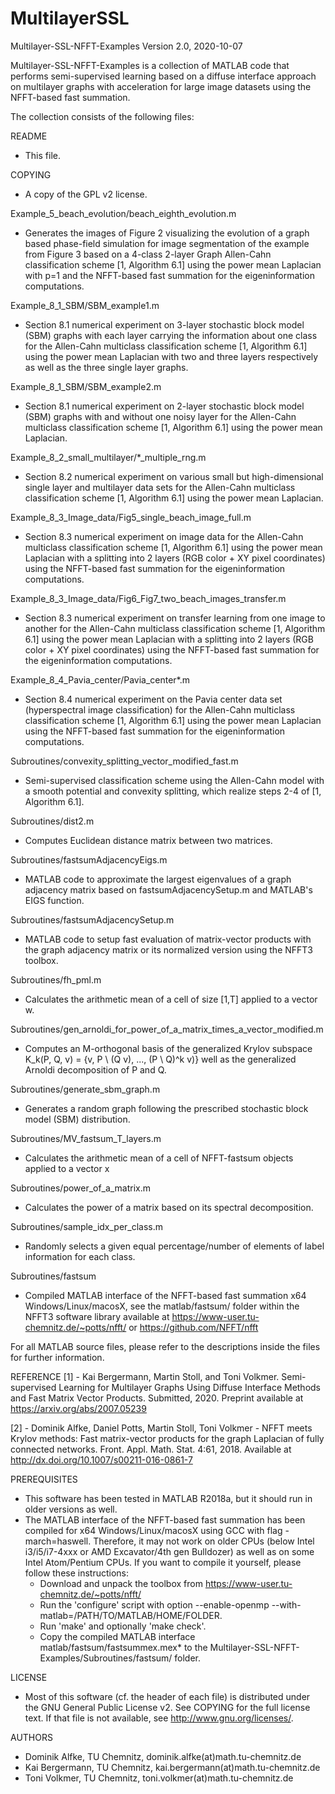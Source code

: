 # MultilayerSSL
Multilayer-SSL-NFFT-Examples Version 2.0, 2020-10-07

Multilayer-SSL-NFFT-Examples is a collection of MATLAB code that
performs semi-supervised learning based on a diffuse interface approach 
on multilayer graphs with acceleration for large image datasets 
using the NFFT-based fast summation.

The collection consists of the following files:

README
 - This file.

COPYING
 - A copy of the GPL v2 license.

Example_5_beach_evolution/beach_eighth_evolution.m
- Generates the images of Figure 2 visualizing the evolution of a graph based
  phase-field simulation for image segmentation of the example from Figure 3
  based on a 4-class 2-layer Graph Allen-Cahn classification scheme
  [1, Algorithm 6.1] using the power mean Laplacian with p=1 and the
  NFFT-based fast summation for the eigeninformation computations.
  
Example_8_1_SBM/SBM_example1.m
- Section 8.1 numerical experiment on 3-layer stochastic block model (SBM)
  graphs with each layer carrying the information about one class for the
  Allen-Cahn multiclass classification scheme [1, Algorithm 6.1] using the
  power mean Laplacian with two and three layers respectively as well as
  the three single layer graphs.

Example_8_1_SBM/SBM_example2.m
- Section 8.1 numerical experiment on 2-layer stochastic block model (SBM)
  graphs with and without one noisy layer for the Allen-Cahn multiclass
  classification scheme [1, Algorithm 6.1] using the power mean Laplacian.

Example_8_2_small_multilayer/*_multiple_rng.m
- Section 8.2 numerical experiment on various small but high-dimensional
  single layer and multilayer data sets for the Allen-Cahn multiclass
  classification scheme [1, Algorithm 6.1] using the power mean Laplacian.
  
Example_8_3_Image_data/Fig5_single_beach_image_full.m
- Section 8.3 numerical experiment on image data for the Allen-Cahn multiclass
  classification scheme [1, Algorithm 6.1] using the power mean Laplacian with
  a splitting into 2 layers (RGB color + XY pixel coordinates) using the
  NFFT-based fast summation for the eigeninformation computations.

Example_8_3_Image_data/Fig6_Fig7_two_beach_images_transfer.m
- Section 8.3 numerical experiment on transfer learning from one image to
  another for the Allen-Cahn multiclass classification scheme
  [1, Algorithm 6.1] using the power mean Laplacian with a splitting into
  2 layers (RGB color + XY pixel coordinates) using the NFFT-based fast
  summation for the eigeninformation computations.

Example_8_4_Pavia_center/Pavia_center*.m
- Section 8.4 numerical experiment on the Pavia center data set
  (hyperspectral image classification) for the Allen-Cahn multiclass
  classification scheme [1, Algorithm 6.1] using the power mean Laplacian
  using the NFFT-based fast summation for the eigeninformation computations.

Subroutines/convexity_splitting_vector_modified_fast.m
- Semi-supervised classification scheme using the Allen-Cahn model with a
  smooth potential and convexity splitting, which realize steps 2-4 of
  [1, Algorithm 6.1]. 

Subroutines/dist2.m
- Computes Euclidean distance matrix between two matrices. 

Subroutines/fastsumAdjacencyEigs.m
- MATLAB code to approximate the largest eigenvalues of a graph adjacency matrix
  based on fastsumAdjacencySetup.m and MATLAB's EIGS function.

Subroutines/fastsumAdjacencySetup.m
- MATLAB code to setup fast evaluation of matrix-vector products with the graph
  adjacency matrix or its normalized version using the NFFT3 toolbox.

Subroutines/fh_pml.m
- Calculates the arithmetic mean of a cell of size [1,T] applied to a vector w. 

Subroutines/gen_arnoldi_for_power_of_a_matrix_times_a_vector_modified.m
- Computes an M-orthogonal basis of the generalized Krylov subspace K_k(P, Q, v) = {v, P \ (Q v), ..., (P \ Q)^k v)} well as the generalized Arnoldi decomposition of P and Q.

Subroutines/generate_sbm_graph.m
- Generates a random graph following the prescribed stochastic block model (SBM) distribution. 

Subroutines/MV_fastsum_T_layers.m
- Calculates the arithmetic mean of a cell of NFFT-fastsum objects applied to
  a vector x

Subroutines/power_of_a_matrix.m
- Calculates the power of a matrix based on its spectral decomposition.

Subroutines/sample_idx_per_class.m
- Randomly selects a given equal percentage/number of elements of label information for each class. 

Subroutines/fastsum
- Compiled MATLAB interface of the NFFT-based fast summation x64
  Windows/Linux/macosX, see the matlab/fastsum/ folder within the
  NFFT3 software library available at
    https://www-user.tu-chemnitz.de/~potts/nfft/
      or
    https://github.com/NFFT/nfft

For all MATLAB source files, please refer to the descriptions inside the files
for further information.


REFERENCE
 [1] - Kai Bergermann, Martin Stoll, and Toni Volkmer. Semi-supervised Learning
       for Multilayer Graphs Using Diffuse Interface Methods and Fast Matrix
       Vector Products. Submitted, 2020.
       Preprint available at https://arxiv.org/abs/2007.05239

 [2] - Dominik Alfke, Daniel Potts, Martin Stoll, Toni Volkmer - NFFT meets
       Krylov methods: Fast matrix-vector products for the graph Laplacian of
	   fully connected networks. Front. Appl. Math. Stat. 4:61, 2018.
	   Available at http://dx.doi.org/10.1007/s00211-016-0861-7

PREREQUISITES
 - This software has been tested in MATLAB R2018a, but it should run in older 
   versions as well.
 - The MATLAB interface of the NFFT-based fast summation has been compiled
   for x64 Windows/Linux/macosX using GCC with flag -march=haswell.
   Therefore, it may not work on older CPUs (below Intel i3/i5/i7-4xxx or
   AMD Excavator/4th gen Bulldozer) as well as on some Intel Atom/Pentium CPUs.
   If you want to compile it yourself, please follow these instructions:
   - Download and unpack the toolbox from 
       https://www-user.tu-chemnitz.de/~potts/nfft/
   - Run the 'configure' script with option
       --enable-openmp --with-matlab=/PATH/TO/MATLAB/HOME/FOLDER.
   - Run 'make' and optionally 'make check'.
   - Copy the compiled MATLAB interface matlab/fastsum/fastsummex.mex* to the
     Multilayer-SSL-NFFT-Examples/Subroutines/fastsum/ folder.

LICENSE
 - Most of this software (cf. the header of each file)
   is distributed under the GNU General Public License v2.
   See COPYING for the full license text. If that file is not available, see 
   <http://www.gnu.org/licenses/>.


AUTHORS
 - Dominik Alfke, TU Chemnitz, dominik.alfke(at)math.tu-chemnitz.de
 - Kai Bergermann, TU Chemnitz, kai.bergermann(at)math.tu-chemnitz.de
 - Toni Volkmer, TU Chemnitz, toni.volkmer(at)math.tu-chemnitz.de
